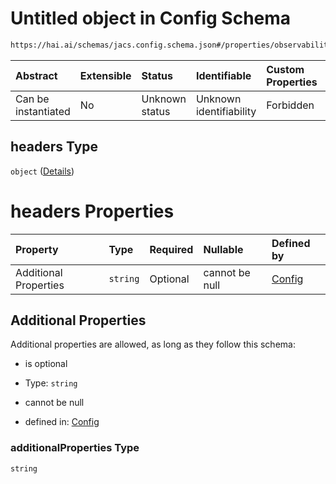 # Untitled object in Config Schema

```txt
https://hai.ai/schemas/jacs.config.schema.json#/properties/observability/properties/metrics/properties/destination/oneOf/1/properties/headers
```



| Abstract            | Extensible | Status         | Identifiable            | Custom Properties | Additional Properties | Access Restrictions | Defined In                                                                                |
| :------------------ | :--------- | :------------- | :---------------------- | :---------------- | :-------------------- | :------------------ | :---------------------------------------------------------------------------------------- |
| Can be instantiated | No         | Unknown status | Unknown identifiability | Forbidden         | Allowed               | none                | [jacs.config.schema.json\*](../../schemas/jacs.config.schema.json "open original schema") |

## headers Type

`object` ([Details](jacs-properties-observability-properties-metrics-properties-destination-oneof-1-properties-headers.md))

# headers Properties

| Property              | Type     | Required | Nullable       | Defined by                                                                                                                                                                                                                                                                                                |
| :-------------------- | :------- | :------- | :------------- | :-------------------------------------------------------------------------------------------------------------------------------------------------------------------------------------------------------------------------------------------------------------------------------------------------------- |
| Additional Properties | `string` | Optional | cannot be null | [Config](jacs-properties-observability-properties-metrics-properties-destination-oneof-1-properties-headers-additionalproperties.md "https://hai.ai/schemas/jacs.config.schema.json#/properties/observability/properties/metrics/properties/destination/oneOf/1/properties/headers/additionalProperties") |

## Additional Properties

Additional properties are allowed, as long as they follow this schema:



* is optional

* Type: `string`

* cannot be null

* defined in: [Config](jacs-properties-observability-properties-metrics-properties-destination-oneof-1-properties-headers-additionalproperties.md "https://hai.ai/schemas/jacs.config.schema.json#/properties/observability/properties/metrics/properties/destination/oneOf/1/properties/headers/additionalProperties")

### additionalProperties Type

`string`

